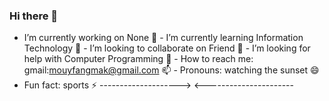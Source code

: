 ### Hi there 👋
- I’m currently working on None 🔭 
      - I’m currently learning Information Technology 🌱
            - I’m looking to collaborate on Friend 👯
                  - I’m looking for help with Computer Programming 🤔
            - How to reach me: gmail:mouyfangmak@gmail.com 📫
      - Pronouns: watching the sunset 😄
- Fun fact: sports ⚡
--------------------> <----------------------
<!--
**mouy2002/mouy2002** is a ✨ _special_ ✨ repository because its `README.md` (this file) appears on your GitHub profile.

Here are some ideas to get you started:


